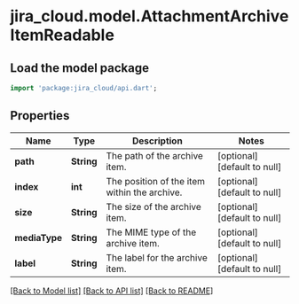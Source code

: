 # jira_cloud.model.AttachmentArchiveItemReadable

## Load the model package
```dart
import 'package:jira_cloud/api.dart';
```

## Properties
Name | Type | Description | Notes
------------ | ------------- | ------------- | -------------
**path** | **String** | The path of the archive item. | [optional] [default to null]
**index** | **int** | The position of the item within the archive. | [optional] [default to null]
**size** | **String** | The size of the archive item. | [optional] [default to null]
**mediaType** | **String** | The MIME type of the archive item. | [optional] [default to null]
**label** | **String** | The label for the archive item. | [optional] [default to null]

[[Back to Model list]](../README.md#documentation-for-models) [[Back to API list]](../README.md#documentation-for-api-endpoints) [[Back to README]](../README.md)



